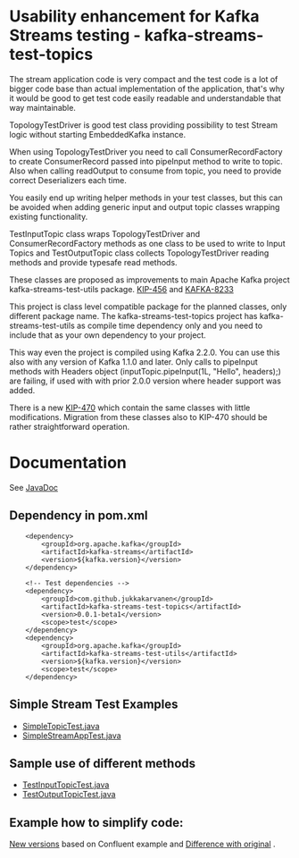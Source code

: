 # Usability enhancement for Kafka Streams testing - kafka-streams-test-topics

The stream application code is very compact and the test code is a lot of bigger code base than actual implementation of the 
application, that's why it would be good to get test code easily readable and  understandable that way maintainable.

TopologyTestDriver is good test class providing possibility to test Stream logic without starting EmbeddedKafka instance.

When using TopologyTestDriver you need to call ConsumerRecordFactory to create ConsumerRecord passed into pipeInput method to write to topic. Also when calling readOutput to consume from topic, you need to provide correct Deserializers each time.

You easily end up writing helper methods in your test classes, but this can be avoided when adding generic input and output topic classes wrapping existing functionality.

TestInputTopic class wraps TopologyTestDriver  and ConsumerRecordFactory methods as one class to be used to write to Input Topics 
and TestOutputTopic class collects TopologyTestDriver reading methods and provide typesafe read methods.

These classes are proposed as improvements to main Apache Kafka project kafka-streams-test-utils package. 
 [KIP-456](https://cwiki.apache.org/confluence/display/KAFKA/KIP-456:+Helper+classes+to+make+it+simpler+to+write+test+logic+with+TopologyTestDriver) and
 [KAFKA-8233](https://issues.apache.org/jira/browse/KAFKA-8233)
 
 This project is class level compatible package for the planned classes, only different package name.
 The kafka-streams-test-topics project has kafka-streams-test-utils as compile time dependency only and
 you need to include that as your own dependency to your project.
 
 This way even the project is compiled using Kafka 2.2.0. You can use this also with any version of Kafka 1.1.0 and later.
 Only calls to pipeInput methods with Headers object (inputTopic.pipeInput(1L, "Hello", headers);) are failing, if used with with prior 2.0.0 version where header support was added.

There is a new [KIP-470](https://cwiki.apache.org/confluence/display/KAFKA/KIP-470%3A+TopologyTestDriver+test+input+and+output+usability+improvements) which contain the same classes
with little modifications. Migration from these classes also to KIP-470 should be rather straightforward operation. 


# Documentation        

See [JavaDoc](https://jukkakarvanen.github.io/kafka-streams-test-topics/)        

## Dependency in pom.xml


        <dependency>
            <groupId>org.apache.kafka</groupId>
            <artifactId>kafka-streams</artifactId>
            <version>${kafka.version}</version>
        </dependency>

        <!-- Test dependencies -->
        <dependency>
            <groupId>com.github.jukkakarvanen</groupId>
            <artifactId>kafka-streams-test-topics</artifactId>
            <version>0.0.1-beta1</version>
            <scope>test</scope>
        </dependency>
        <dependency>
            <groupId>org.apache.kafka</groupId>
            <artifactId>kafka-streams-test-utils</artifactId>
            <version>${kafka.version}</version>
            <scope>test</scope>
        </dependency>
        

## Simple Stream Test Examples
* [SimpleTopicTest.java](src/test/java/com/github/jukkakarvanen/kafka/streams/test/SimpleTopicTest.java)
* [SimpleStreamAppTest.java](examples/src/test/com/github/jukkakarvanen/kafka/streams/test/SimpleStreamAppTest.java)

## Sample use of different methods
* [TestInputTopicTest.java](src/test/java/com/github/jukkakarvanen/kafka/streams/test/TestInputTopicTest.java)
* [TestOutputTopicTest.java](src/test/java/com/github/jukkakarvanen/kafka/streams/test/TestOutputTopicTest.java)


## Example how to simplify code:
[New versions](https://github.com/jukkakarvanen/kafka-streams-examples/blob/InputOutputTopic/src/test/java/io/confluent/examples/streams/WordCountLambdaExampleTest.java)
based on Confluent example and
[Difference with original](https://github.com/jukkakarvanen/kafka-streams-examples/compare/TopologyTestDriver_tests...jukkakarvanen:InputOutputTopic#diff-eb92f3ffdd1c19905ffeba20a254eafc)
.

